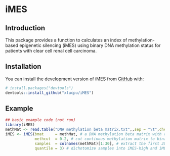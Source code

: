 # iMES

<!-- badges: start -->
<!-- badges: end -->

## Introduction

This package provides a function to calculates an index of methylation-based epigenetic silencing (iMES) using binary DNA methylation status for patients with clear cell renal cell carcinoma.

## Installation

You can install the development version of iMES from [GitHub](https://github.com/) with:

``` r
# install.packages("devtools")
devtools::install_github("xlucpu/iMES")
```

## Example
``` r
## basic example code (not run)
library(iMES)
methMat <- read.table("DNA methylation beta matrix.txt",,sep = "\t",check.names = F,row.names = 1,header = T,stringsAsFactors = F)
iMES <- iMES(bmat     = methMat, # a DNA methylation beta matrix with continuous values as input
             methcut  = 0.2, # cut continous methylation matrix to binary methylation status
             samples  = colnames(methMat)[1:30], # extract the first 30 samples to calculate iMES
             quantile = 3) # dichotomize samples into iMES-high and iMES-low based on a general tertile cutoff
```

